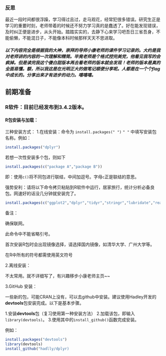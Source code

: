 ### 反思
 最近一段时间都很浮躁，学习得过且过，走马观花，经常犯很多错误。研究生正是学习的重要时刻，老师带着的时候还不努力学习真的是蠢透了。好在能发现错误，及时纠正便是进步，从头开始。踏踏实实的，去静下心来学习吧吾日三省吾身，不能偷懒，不能混日子，不能像本科时候那样天天不思进取。

##### 以下内容完全是根据我的大神，崇拜的导师小康老师的课件学习记录的。大约是我对老师讲的内容的一次理解和精简。毕竟老师是个格式控完美党，他看见我写的会疯掉。但是读完我这个傻白甜版本再去看老师的版本就会发现！老师的版本是真的全面易懂。额，所以我这是在光明正大的做笔记顺便分享呢。人都是在一个个flag中成长的。分享出来才有进步的动力。嘻嘻嘻。
 
## 前期准备
### R软件：目前已经发布到3.4.2版本。
#### R包安装与加载：
三种安装方式：
1.在线安装：命令为 `install.packages(" ")` `" "` 中填写安装包名称。例如：
```r
install.packages("dplyr")
```
若想一次性安装多个包，则如下
```r
install.packages(c("package A","package B"))
```
即：使用`c()`将不同包进行联结，中间加逗号。字母`c`正是联结的意思。

强势安利：请将以下命令拷贝粘贴到R软件中运行，居家旅行，统计分析必备良包。网速好的话没几分钟就安装完了。
```r
install.packages(c("ggplot2","dplyr","tidyr","stringr","lubridate","reader","readx1","haven","httr","rvest","xml2","devtools","tidyverse"))
```
备注：

确保联网。

此命令中不能省略引号。

首次安装R包时会出现镜像选择，请选择国内镜像，如清华大学、广州大学等。

在R中所有的符号都需使用英文符号

2.离线安装：

不太常用。就不详细写了，有兴趣移步小康老师主页~~

3.GitHub 安装：

一些新的包，可能CRAN上没有，可以去github中安装。建议使用Hadley开发的 **devtools**包安装完成。以下是基本步骤。

1.安装**devtools**包（复习使用第一种安装方法）
2.加载该包，即输入`library(devtools)`。
3.使用其中的`install_github()`函数完成安装。

例如：
```r
install.packages("devtools")
library(devtools)
install_github("hadlly/dplyr)
```


